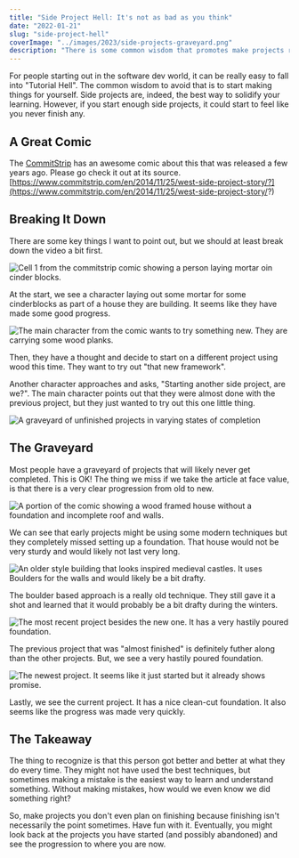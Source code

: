 ```yaml
---
title: "Side Project Hell: It's not as bad as you think"
date: "2022-01-21"
slug: "side-project-hell"
coverImage: "../images/2023/side-projects-graveyard.png"
description: "There is some common wisdom that promotes make projects rather than spending too much time in tutorial hell. After some time doing so, it might feel like you have entered side project hell. It turns out that it doesn't exist. Let me explain why."
---
```


For people starting out in the software dev world, it can be really easy to fall into "Tutorial Hell". The common wisdom to avoid that is to start making things for yourself. Side projects are, indeed, the best way to solidify your learning. However, if you start enough side projects, it could start to feel like you never finish any.

<div><!-- youtube content goes here --></div>

## A Great Comic

The [CommitStrip](https://commitstrip.com) has an awesome comic about this that was released a few years ago. Please go check it out at its source. [https://www.commitstrip.com/en/2014/11/25/west-side-project-story/?](https://www.commitstrip.com/en/2014/11/25/west-side-project-story/?)

## Breaking It Down

There are some key things I want to point out, but we should at least break down the video a bit first.

![Cell 1 from the commitstrip comic showing a person laying mortar oin cinder blocks.](../images/2023/side-projects-bricks.png)

At the start, we see a character laying out some mortar for some cinderblocks as part of a house they are building. It seems like they have made some good progress.

![The main character from the comic wants to try something new. They are carrying some wood planks.](../images/2023/side-projects-wood.png)

Then, they have a thought and decide to start on a different project using wood this time. They want to try out "that new framework".

Another character approaches and asks, "Starting another side project, are we?". The main character points out that they were almost done with the previous project, but they just wanted to try out this one little thing.

![A graveyard of unfinished projects in varying states of completion](../images/2023/side-projects-graveyard.png)

## The Graveyard

Most people have a graveyard of projects that will likely never get completed. This is OK! The thing we miss if we take the article at face value, is that there is a very clear progression from old to new.

![A portion of the comic showing a wood framed house without a foundation and incomplete roof and walls.](../images/2023/side-projects-frames.png)

We can see that early projects might be using some modern techniques but they completely missed setting up a foundation. That house would not be very sturdy and would likely not last very long.

![An older style building that looks inspired medieval castles. It uses Boulders for the walls and would likely be a bit drafty.](../images/2023/side-projects-boulders.png)

The boulder based approach is a really old technique. They still gave it a shot and learned that it would probably be a bit drafty during the winters.

![The most recent project besides the new one. It has a very hastily poured foundation.](../images/2023/side-projects-bricks-2.png)

The previous project that was "almost finished" is definitely futher along than the other projects. But, we see a very hastily poured foundation.

![The newest project. It seems like it just started but it already shows promise.](../images/2023/side-projects-foundation.png)

Lastly, we see the current project. It has a nice clean-cut foundation. It also seems like the progress was made very quickly.

## The Takeaway

The thing to recognize is that this person got better and better at what they do every time. They might not have used the best techniques, but sometimes making a mistake is the easiest way to learn and understand something. Without making mistakes, how would we even know we did something right?

So, make projects you don't even plan on finishing because finishing isn't necessarily the point sometimes. Have fun with it. Eventually, you might look back at the projects you have started (and possibly abandoned) and see the progression to where you are now.
